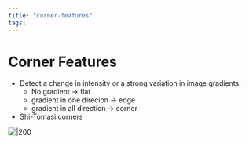 ```yaml
---
title: "corner-features"
tags: 
---
```



# Corner Features
- Detect a change in intensity or a strong variation in image gradients. 
	- No gradient -> flat
	- gradient in one direcion -> edge
	- gradient in all direction -> corner
- Shi-Tomasi corners 

![|200](https://i.imgur.com/aK0JSvB.png)
